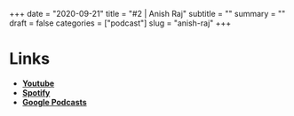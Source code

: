 +++
date = "2020-09-21"
title = "#2 | Anish Raj"
subtitle = ""
summary = ""
draft = false
categories = ["podcast"]
slug = "anish-raj"
+++

# Links

- [**Youtube**](https://www.youtube.com/watch?v=yyOAtbyXYGE)
- [**Spotify**](https://open.spotify.com/episode/1JEa3CAPfcDrZujsNi3j0C?si=rM090A0qRdaLbuko6kz89Q)
- [**Google Podcasts**](https://podcasts.google.com/feed/aHR0cHM6Ly9hbmNob3IuZm0vcy8yNTUwZWYyYy9wb2RjYXN0L3Jzcw)